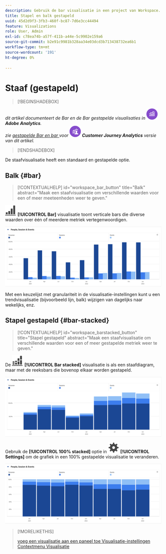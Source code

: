 ```yaml
---
description: Gebruik de bar visualisatie in een project van Workspace.
title: Stapel en balk gestapeld
uuid: 45d2d9f3-3fb3-460f-bc87-7d6e3cc44494
feature: Visualizations
role: User, Admin
exl-id: c78ea74b-a57f-411b-a44e-5c9902e159a6
source-git-commit: b2e91c9981b328aa34e03dcd3b713438732ea6b1
workflow-type: tm+mt
source-wordcount: '191'
ht-degree: 0%

---
```


# Staaf (gestapeld)

>[!BEGINSHADEBOX]

_dit artikel documenteert de Bar en de Bar gestapelde visualisaties in_ ![ AdobeAnalytics ](/help/assets/icons/AdobeAnalytics.svg) _**Adobe Analytics**._<br/>_zie [ gestapelde Bar en bar ](https://experienceleague.adobe.com/en/docs/analytics-platform/using/cja-workspace/visualizations/bar) voor_ ![ CustomerJourneyAnalytics ](/help/assets/icons/CustomerJourneyAnalytics.svg) _**Customer Journey Analytics** versie van dit artikel._

>[!ENDSHADEBOX]

De staafvisualisatie heeft een standaard en gestapelde optie.

## Balk {#bar}

<!-- markdownlint-disable MD034 -->

>[!CONTEXTUALHELP]
>id="workspace_bar_button"
>title="Balk"
>abstract="Maak een staafvisualisatie om verschillende waarden voor een of meer meeteenheden weer te geven."

<!-- markdownlint-enable MD034 -->


![ GraphBarVertical ](/help/assets/icons/GraphBarVertical.svg) **[!UICONTROL Bar]** visualisatie toont verticale bars die diverse waarden over één of meerdere metriek vertegenwoordigen.

![ Virtuele bar visualisatie die veelvoudige metriek met inbegrip van de Kijken van de Pagina, Bezoeken, Ingangen, en Uitgangen tonen.](assets/bar.png)

Met een keuzelijst met granulariteit in de visualisatie-instellingen kunt u een trendvisualisatie (bijvoorbeeld lijn, balk) wijzigen van dagelijks naar wekelijks, enz.

## Stapel gestapeld {#bar-stacked}

<!-- markdownlint-disable MD034 -->

>[!CONTEXTUALHELP]
>id="workspace_barstacked_button"
>title="Stapel gestapeld"
>abstract="Maak een staafvisualisatie om verschillende waarden voor een of meer gestapelde metriek weer te geven."

<!-- markdownlint-enable MD034 -->


De ![ GraphBarVerticalStacked ](/help/assets/icons/GraphBarVerticalStacked.svg) **[!UICONTROL Bar stacked]** visualisatie is als een staafdiagram, maar met de reeksbars die bovenop elkaar worden gestapeld.

![ Gestapeld bar karretje dat veelvoudige metriek toont.](assets/bar-stacked.png)

Gebruik de **[!UICONTROL 100% stacked]** optie in ![ Plaatsend ](/help/assets/icons/Setting.svg) **[!UICONTROL Settings]** om de grafiek in een 100% gestapelde visualisatie te veranderen.

![ A 100% gestapeld staafdiagram.](assets/bar-stacked100.png)

>[!MORELIKETHIS]
>
>[ voeg een visualisatie aan een paneel toe ](/help/analyze/analysis-workspace/visualizations/freeform-analysis-visualizations.md#add-visualizations-to-a-panel)
>[Visualisatie-instellingen ](/help/analyze/analysis-workspace/visualizations/freeform-analysis-visualizations.md#settings)
>[Contextmenu Visualisatie ](/help/analyze/analysis-workspace/visualizations/freeform-analysis-visualizations.md#context-menu)
>